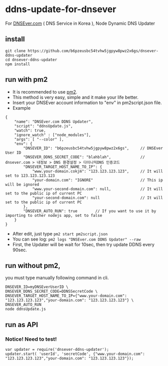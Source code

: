 # ddns-update-for-dnsever
For [DNSEver.com](DNSEver.com) ( DNS Service in Korea ), Node Dynamic DNS Updater

## install
```
git clone https://github.com/b6pzeusbc54tvhw5jgpyw8pwz2x6gs/dnsever-ddns-updater
cd dnsever-ddns-updater
npm install
```

## run with pm2
- It is recommended to use [pm2](http://pm2.keymetrics.io/).
- This method is very easy, simple and it make your life better.
- Insert your DNSEver account information to "env" in pm2script.json file.
- Example
```
{
	"name": "DNSEver.com DDNS Updater",
	"script": "ddnsUpdate.js",
	"watch": true,
	"ignore_watch" : ["node_modules"],
	"args": [ "--color" ],
	"env": {
		"DNSEVER_ID": "b6pzeusbc54tvhw5jgpyw8pwz2x6gs",		// DNSEver User ID
		"DNSEVER_DDNS_SECRET_CODE": "blahblah",				// dnsever.com > 내정보 > DNS 환경설정 > 다이나믹DNS 인증코드
		"DNSEVER_TARGET_HOST_NAME_TO_IP": {
			"www.your-domain.cokjm": "123.123.123.123",		// It will set to 123.123.123.123
			"your-domain.com": "IGNORE"						// This ip will be ignored
			"www.your-second-domain.com": null,				// It will set to the public ip of current PC
			"your-second-domain.com": null			    	// It will set to the public ip of current PC
		},
		"DNSEVER_AUTO_RUN": true		// If you want to use it by importing to other nodejs app, set to false
	}
}
```
- After edit, just type `pm2 start pm2script.json`
- You can see log: `pm2 logs "DNSEver.com DDNS Updater" --raw`
- First, the Updater will be wait for 10sec, then try update DDNS every 90sec.

## run without pm2,
you must type manually following command in cli.
```
DNSEVER_ID=myDNSEverUserID \
DNSEVER_DDNS_SECRET_CODE=DDNSSecretCode \
DNSEVER_TARGET_HOST_NAME_TO_IP={"www.your-domain.com": "123.123.123.123","your-domain.com": "123.123.123.123"} \
DNSEVER_AUTO_RUN
node ddnsUpdate.js
```

## run as API
### Notice! Need to test!
```
var updater = require('dnsever-ddns-updater');
updater.start( 'userId', 'secretCode', {"www.your-domain.com": "123.123.123.123","your-domain.com": "123.123.123.123"});
```

